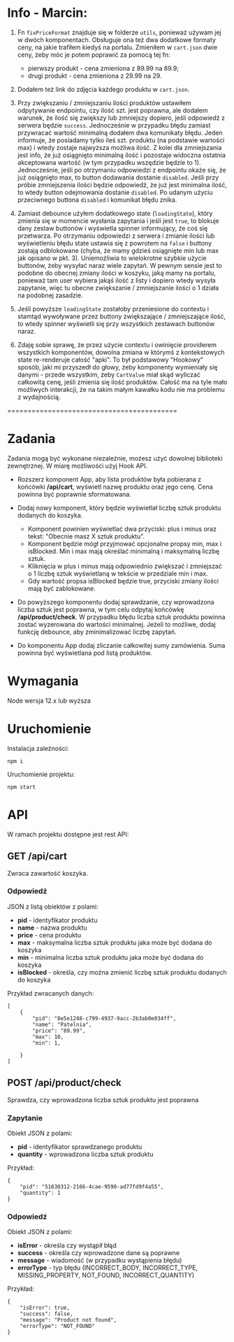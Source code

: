 # Info - Marcin:

1. Fn ```fixPriceFormat``` znajduje się w folderze ```utils```, ponieważ używam jej w dwóch komponentach. Obsługuje ona też dwa dodatkowe formaty ceny, na jakie trafiłem kiedyś na portalu. Zmieniłem w ```cart.json``` dwie ceny, żeby móc je potem poprawić za pomocą tej fn:
    - pierwszy produkt - cena zmieniona z 89.99 na 89.9;
    - drugi produkt - cena zmieniona z 29.99 na 29.

2. Dodałem też link do zdjęcia każdego produktu w ```cart.json```.

3. Przy zwiększaniu / zmniejszaniu ilości produktów ustawiłem odpytywanie endpointu, czy ilość szt. jest poprawna, ale dodałem warunek, że ilość się zwiększy lub zmniejszy dopiero, jeśli odpowiedź z serwera będzie ```success```. Jednocześnie w przypadku błędu zamiast przywracać wartość minimalną dodałem dwa komunikaty błędu. Jeden informuje, że posiadamy tylko ileś szt. produktu (na podstawie wartości max) i wtedy zostaje najwyższa możliwa ilość. Z kolei dla zmniejszania jest info, że już osiągnięto minimalną ilość i pozostaje widoczna ostatnia akceptowana wartość (w tym przypadku wszędzie będzie to 1). Jednocześnie, jeśli po otrzymaniu odpowiedzi z endpointu okaże się, że już osiągnięto max, to button dodawania dostanie ```disabled```. Jeśli przy próbie zmniejszenia ilości będzie odpowiedź, że już jest minimalna ilość, to wtedy button odejmowania dostanie ```disabled```. Po udanym użyciu przeciwnego buttona ```disabled``` i komunikat błędu znika.

4. Zamiast debounce użyłem dodatkowego state (```loadingState```), który zmienia się w momencie wysłania zapytania i jeśli jest ```true```, to blokuje dany zestaw buttonów i wyświetla spinner informujący, że coś się przetwarza. Po otrzymaniu odpowiedzi z serwera i zmianie ilości lub wyświetleniu błędu state ustawia się z powrotem na ```false``` i buttony zostają odblokowane (chyba, że mamy gdzieś osiągnięte min lub max jak opisano w pkt. 3). Uniemożliwia to wielokrotne szybkie użycie buttonów, żeby wysyłać naraz wiele zapytań. W pewnym sensie jest to podobne do obecnej zmiany ilości w koszyku, jaką mamy na portalu, ponieważ tam user wybiera jakąś ilość z listy i dopiero wtedy wysyła zapytanie, więc tu obecne zwiększanie / zmniejszanie ilości o 1 działa na podobnej zasadzie.

5. Jeśli powyższe ```loadingState``` zostałoby przeniesione do contextu i stamtąd wywoływane przez buttony zwiększające / zmniejszające ilość, to wtedy spinner wyświetli się przy wszystkich zestawach buttonów naraz.

6. Zdaję sobie sprawę, że przez użycie contextu i owinięcie providerem wszystkich komponentów, dowolna zmiana w którymś z kontekstowych state re-renderuje całość "apki". To był podstawowy "Hookowy" sposób, jaki mi przyszedł do głowy, żeby komponenty wymieniały się danymi - przede wszystkim, żeby ```CartValue``` miał skąd wyliczać całkowitą cenę, jeśli zmienia się ilość produktów. Całość ma na tyle mało możliwych interakcji, że na takim małym kawałku kodu nie ma problemu z wydajnością.

==========================================

# Zadania

Zadania mogą być wykonane niezależnie, możesz użyć dowolnej biblioteki zewnętrznej. W miarę możliwości użyj Hook API.

* Rozszerz komponent App, aby lista produktów była pobierana z końcówki **/api/cart**, wyświetl nazwę produktu oraz jego cenę. Cena powinna być poprawnie sformatowana.
* Dodaj nowy komponent, który będzie wyświetlał liczbę sztuk produktu dodanych do koszyka. 

    * Komponent powinien wyświetlać dwa przyciski: plus i minus oraz tekst: "Obecnie masz X sztuk produktu".
    * Komponent będzie mógł przyjmować opcjonalne propsy min, max i isBlocked. Min i max mają określać minimalną i maksymalną liczbę sztuk.
    * Kliknięcia w plus i minus mają odpowiednio zwiększać i zmniejszać o 1 liczbę sztuk wyświetlaną w tekście w przedziale min i max.
    * Gdy wartość propsa isBlocked będzie true, przyciski zmiany ilości mają być zablokowane.

* Do powyższego komponentu dodaj sprawdzanie, czy wprowadzona liczba sztuk jest poprawna, w tym celu odpytaj końcówkę **/api/product/check**. W przypadku błędu liczba sztuk produktu powinna zostać wyzerowana do wartości minimalnej. Jeżeli to możliwe, dodaj funkcję debounce, aby zminimalizować liczbę zapytań.

* Do komponentu App dodaj zliczanie całkowitej sumy zamówienia. Suma powinna być wyświetlana pod listą produktów.

# Wymagania

Node wersja 12.x lub wyższa

# Uruchomienie

Instalacja zależności:

``` npm i ```


Uruchomienie projektu:

``` npm start ```

# API

W ramach projektu dostępne jest rest API:

## **GET** /api/cart

Zwraca zawartość koszyka.

### Odpowiedź

JSON z listą obiektów z polami:

* **pid** - identyfikator produktu
* **name** - nazwa produktu
* **price** - cena produktu
* **max** - maksymalna liczba sztuk produktu jaka może być dodana do koszyka
* **min** - minimalna liczba sztuk produktu jaka może być dodana do koszyka
* **isBlocked** - określa, czy można zmienić liczbę sztuk produktu dodanych do koszyka


Przykład zwracanych danych:
```
[
    {
        "pid": "8e5e1248-c799-4937-9acc-2b3ab0e034ff",
        "name": "Patelnia",
        "price": "89.99",
        "max": 10,
        "min": 1,
        
    }
]
```

## **POST** /api/product/check

Sprawdza, czy wprowadzona liczba sztuk produktu jest poprawna

### Zapytanie

Obiekt JSON z polami:

* **pid** - identyfikator sprawdzanego produktu
* **quantity** - wprowadzona liczba sztuk produktu

Przykład:

```
{
    "pid": "51630312-2166-4cae-9590-ad77fd9f4a55",
    "quantity": 1
}
```

### Odpowiedź

Obiekt JSON z polami:

* **isError** - określa czy wystąpił błąd
* **success** - określa czy wprowadzone dane są poprawne
* **message** - wiadomość (w przypadku wystąpienia błędu)
* **errorType** - typ błędu (INCORRECT_BODY, INCORRECT_TYPE, MISSING_PROPERTY, NOT_FOUND, INCORRECT_QUANTITY)

Przykład:

```
{
    "isError": true,
    "success": false,
    "message": "Product not found",
    "errorType": "NOT_FOUND"
}
```

